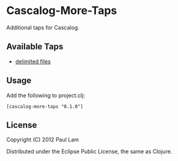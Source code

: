 # Cascalog-More-Taps

Additional taps for Cascalog.

## Available Taps

- [delimited files](https://github.com/Quantisan/cascalog-contrib/blob/master/cascalog.more-taps/src/cascalog/more_taps.clj#L20)

## Usage

Add the following to project.clj:

```
[cascalog-more-taps "0.1.0"]
```

## License

Copyright (C) 2012 Paul Lam

Distributed under the Eclipse Public License, the same as Clojure.
